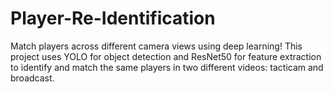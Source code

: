 # Player-Re-Identification

Match players across different camera views using deep learning!
This project uses YOLO for object detection and ResNet50 for feature extraction to identify and match the same players in two different videos: tacticam and broadcast.
